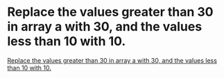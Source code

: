 # Replace the values greater than 30 in array a with 30, and the values less than 10 with 10.
[Replace the values greater than 30 in array a with 30, and the values less than 10 with 10.](https://aiwithcloud.com/2022/09/19/replace_the_values_greater_than_30_in_array_a_with_30_and_the_values_less_than_10_with_10/)